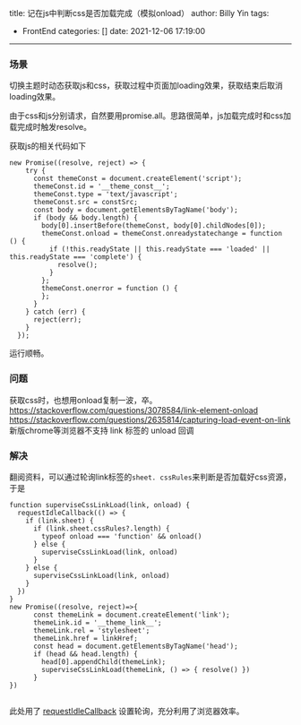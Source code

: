 title: 记在js中判断css是否加载完成（模拟onload）
author: Billy Yin
tags:
  - FrontEnd
categories: []
date: 2021-12-06 17:19:00
---
### 场景
切换主题时动态获取js和css，获取过程中页面加loading效果，获取结束后取消loading效果。

由于css和js分别请求，自然要用promise.all。思路很简单，js加载完成时和css加载完成时触发resolve。

获取js的相关代码如下
```
new Promise((resolve, reject) => {
    try {
      const themeConst = document.createElement('script');
      themeConst.id = '__theme_const__';
      themeConst.type = 'text/javascript';
      themeConst.src = constSrc;
      const body = document.getElementsByTagName('body');
      if (body && body.length) {
        body[0].insertBefore(themeConst, body[0].childNodes[0]);
        themeConst.onload = themeConst.onreadystatechange = function () {
          if (!this.readyState || this.readyState === 'loaded' || this.readyState === 'complete') {
            resolve();
          }
        };
        themeConst.onerror = function () {
        };
      }
    } catch (err) {
      reject(err);
    }
  });
```
运行顺畅。

### 问题
获取css时，也想用onload复制一波，卒。
https://stackoverflow.com/questions/3078584/link-element-onload
https://stackoverflow.com/questions/2635814/capturing-load-event-on-link
新版chrome等浏览器不支持 link 标签的 unload 回调

### 解决
翻阅资料，可以通过轮询link标签的``sheet. cssRules``来判断是否加载好css资源，于是

```
function superviseCssLinkLoad(link, onload) {
  requestIdleCallback(() => {
    if (link.sheet) {
      if (link.sheet.cssRules?.length) {
        typeof onload === 'function' && onload()
      } else {
        superviseCssLinkLoad(link, onload)
      }
    } else {
      superviseCssLinkLoad(link, onload)
    }
  })
}
new Promise((resolve, reject)=>{
      const themeLink = document.createElement('link');
      themeLink.id = '__theme_link__';
      themeLink.rel = 'stylesheet';
      themeLink.href = linkHref;
      const head = document.getElementsByTagName('head');
      if (head && head.length) {
        head[0].appendChild(themeLink);
        superviseCssLinkLoad(themeLink, () => { resolve() })
      }
})
 
```
此处用了 [requestIdleCallback](https://developer.mozilla.org/zh-CN/docs/Web/API/Window/requestIdleCallback) 设置轮询，充分利用了浏览器效率。